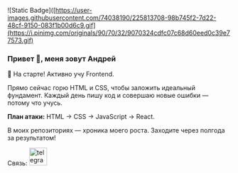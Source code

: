 ![Static Badge]([https://user-images.githubusercontent.com/74038190/225813708-98b745f2-7d22-48cf-9150-083f1b00d6c9.gif](https://i.pinimg.com/originals/90/70/32/9070324cdfc07c68d60eed0c39e77573.gif)

### Привет 👋, меня зовут Андрей


🚀 На старте! Активно учу Frontend.

Прямо сейчас горю HTML и CSS, чтобы заложить идеальный фундамент.
Каждый день пишу код и совершаю новые ошибки — потому что учусь.

**План атаки:** HTML → CSS → JavaScript → React.

В моих репозиториях — хроника моего роста. Заходите через полгода за результатом!

Связь:
[<img src='https://img.shields.io/badge/%40APILOV_DEV-2CA5E0?style=for-the-badge&label=TG' alt='telegram' height='40'>](https://t.me/APILOV_DEV)  





